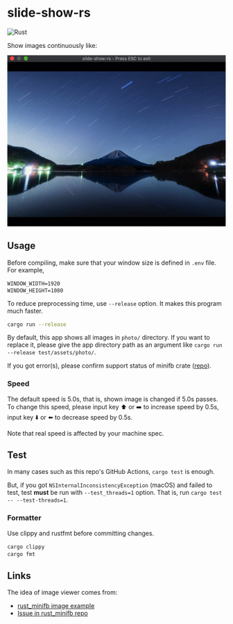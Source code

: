 # slide-show-rs

![Rust](https://github.com/yammmt/slide-show-rs/workflows/Rust/badge.svg)

Show images continuously like:

![example image](./img/example.gif)

## Usage

Before compiling, make sure that your window size is defined in `.env` file. For example,

```text
WINDOW_WIDTH=1920
WINDOW_HEIGHT=1080
```

To reduce preprocessing time, use `--release` option. It makes this program much faster.

```bash
cargo run --release
```

By default, this app shows all images in `photo/` directory. If you want to replace it, please give the app directory path as an argument like `cargo run --release test/assets/photo/`.

If you got error(s), please confirm support status of minifb crate ([repo](https://github.com/emoon/rust_minifb)).

### Speed

The default speed is 5.0s, that is, shown image is changed if 5.0s passes.
To change this speed, please input key :arrow_up: or :arrow_right: to increase speed by 0.5s, input key :arrow_down: or :arrow_left: to decrease speed by 0.5s.

Note that real speed is affected by your machine spec.

## Test

In many cases such as this repo's GitHub Actions, `cargo test` is enough.

But, if you got `NSInternalInconsistencyException` (macOS) and failed to test, test **must** be run with `--test_threads=1` option.
That is, run `cargo test -- --test-threads=1`.

### Formatter

Use clippy and rustfmt before committing changes.

```bash
cargo clippy
cargo fmt
```

## Links

The idea of image viewer comes from:

- [rust_minifb image example](https://github.com/emoon/rust_minifb/blob/master/examples/image.rs)
- [Issue in rust_minifb repo](https://github.com/emoon/rust_minifb/issues/48)
